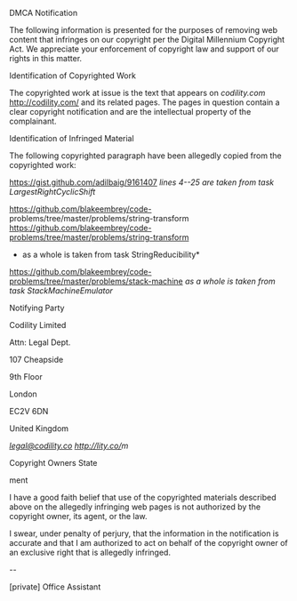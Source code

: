 DMCA Notification

The following information is presented for the purposes of removing web
content that infringes on our copyright per the Digital Millennium
Copyright Act. We appreciate your enforcement of copyright law and support
of our rights in this matter.

Identification of Copyrighted Work

The copyrighted work at issue is the text that appears on *codility.com*
<http://codility.com/> and its related pages. The pages in question contain
a clear copyright notification and are the intellectual property of the
complainant.

Identification of Infringed Material

The following copyrighted paragraph have been allegedly copied from the
copyrighted work:

https://gist.github.com/adilbaig/9161407
*lines 4--25 are taken from task LargestRightCyclicShift*

https://github.com/blakeembrey/code-
problems/tree/master/problems/string-transform
<https://github.com/blakeembrey/code-problems/tree/master/problems/string-transform>
* as a whole is taken from task StringReducibility*

https://github.com/blakeembrey/code-problems/tree/master/problems/stack-machine
*as a whole is taken from task StackMachineEmulator*

Notifying Party

Codility Limited

Attn: Legal Dept.

107 Cheapside

9th Floor

London

EC2V 6DN

United Kingdom

*legal@codility.co <http://lity.co/>m*

Copyright Owners State

ment

I have a good faith belief that use of the copyrighted materials described
above on the allegedly infringing web pages is not authorized by the
copyright owner, its agent, or the law.

I swear, under penalty of perjury, that the information in the notification
is accurate and that I am authorized to act on behalf of the copyright
owner of an exclusive right that is allegedly infringed.

--

[private] 
Office Assistant
